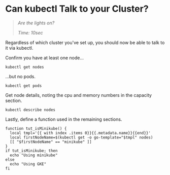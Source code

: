 # Can kubectl Talk to your Cluster?

> _Are the lights on?_
>
> _Time: 10sec_


Regardless of which cluster you've set up,
you should now be able to talk to it via kubectl.

Confirm you have at least one node...

<!-- @getNodes @test @debug -->
```
kubectl get nodes
```

...but no pods.
<!-- @getPods -->
```
kubectl get pods
```

Get node details, noting the cpu and memory numbers in the capacity section.


<!-- @getPods @test -->
```
kubectl describe nodes
```

Lastly, define a function used in the remaining sections.

<!-- @funcIsMiniKube @env @test @debug -->
```
function tut_isMinikube() {
  local tmpl='{{ with index .items 0}}{{.metadata.name}}{{end}}'
  local firstNodeName=$(kubectl get -o go-template="$tmpl" nodes)
  [[ "$firstNodeName" == "minikube" ]]
}
if tut_isMinikube; then
  echo "Using minikube"
else
  echo "Using GKE"
fi
```
